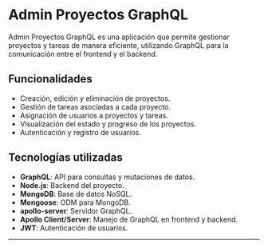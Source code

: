 # Admin Proyectos GraphQL

Admin Proyectos GraphQL es una aplicación que permite gestionar proyectos y tareas de manera eficiente, utilizando GraphQL para la comunicación entre el frontend y el backend.

## Funcionalidades

- Creación, edición y eliminación de proyectos.
- Gestión de tareas asociadas a cada proyecto.
- Asignación de usuarios a proyectos y tareas.
- Visualización del estado y progreso de los proyectos.
- Autenticación y registro de usuarios.

## Tecnologías utilizadas

- **GraphQL**: API para consultas y mutaciones de datos.
- **Node.js**: Backend del proyecto.
- **MongoDB**: Base de datos NoSQL.
- **Mongoose**: ODM para MongoDB.
- **apollo-server**: Servidor GraphQL.
- **Apollo Client/Server**: Manejo de GraphQL en frontend y backend.
- **JWT**: Autenticación de usuarios.

---
